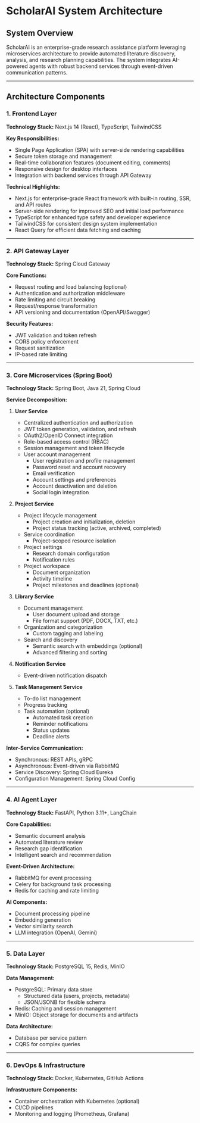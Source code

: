 # ScholarAI System Architecture

## System Overview
ScholarAI is an enterprise-grade research assistance platform leveraging microservices architecture to provide automated literature discovery, analysis, and research planning capabilities. The system integrates AI-powered agents with robust backend services through event-driven communication patterns.

---

## Architecture Components

### 1. **Frontend Layer**
**Technology Stack:** Next.js 14 (React), TypeScript, TailwindCSS

**Key Responsibilities:**
- Single Page Application (SPA) with server-side rendering capabilities
- Secure token storage and management
- Real-time collaboration features (document editing, comments)
- Responsive design for desktop interfaces
- Integration with backend services through API Gateway

**Technical Highlights:**
- Next.js for enterprise-grade React framework with built-in routing, SSR, and API routes
- Server-side rendering for improved SEO and initial load performance
- TypeScript for enhanced type safety and developer experience
- TailwindCSS for consistent design system implementation
- React Query for efficient data fetching and caching

---

### 2. **API Gateway Layer**
**Technology Stack:** Spring Cloud Gateway

**Core Functions:**
- Request routing and load balancing (optional)
- Authentication and authorization middleware
- Rate limiting and circuit breaking
- Request/response transformation
- API versioning and documentation (OpenAPI/Swagger)

**Security Features:**
- JWT validation and token refresh
- CORS policy enforcement
- Request sanitization
- IP-based rate limiting

---

### 3. **Core Microservices (Spring Boot)**
**Technology Stack:** Spring Boot, Java 21, Spring Cloud

**Service Decomposition:**
1. **User Service**
   - Centralized authentication and authorization
   - JWT token generation, validation, and refresh
   - OAuth2/OpenID Connect integration
   - Role-based access control (RBAC)
   - Session management and token lifecycle
   - User account management
     - User registration and profile management
     - Password reset and account recovery
     - Email verification
     - Account settings and preferences
     - Account deactivation and deletion
     - Social login integration

2. **Project Service**
   - Project lifecycle management
     - Project creation and initialization, deletion
     - Project status tracking (active, archived, completed)
   - Service coordination
     - Project-scoped resource isolation
   - Project settings
     - Research domain configuration
     - Notification rules
   - Project workspace
     - Document organization
     - Activity timeline
     - Project milestones and deadlines (optional)

3. **Library Service**
   - Document management
     - User document upload and storage
     - File format support (PDF, DOCX, TXT, etc.)
   - Organization and categorization
     - Custom tagging and labeling
   - Search and discovery
     - Semantic search with embeddings (optional)
     - Advanced filtering and sorting

4. **Notification Service**
   - Event-driven notification dispatch

5. **Task Management Service**
   - To-do list management
   - Progress tracking
   - Task automation (optional)
     - Automated task creation
     - Reminder notifications
     - Status updates
     - Deadline alerts

**Inter-Service Communication:**
- Synchronous: REST APIs, gRPC
- Asynchronous: Event-driven via RabbitMQ
- Service Discovery: Spring Cloud Eureka
- Configuration Management: Spring Cloud Config

---

### 4. **AI Agent Layer**
**Technology Stack:** FastAPI, Python 3.11+, LangChain

**Core Capabilities:**
- Semantic document analysis
- Automated literature review
- Research gap identification
- Intelligent search and recommendation

**Event-Driven Architecture:**
- RabbitMQ for event processing
- Celery for background task processing
- Redis for caching and rate limiting

**AI Components:**
- Document processing pipeline
- Embedding generation
- Vector similarity search
- LLM integration (OpenAI, Gemini)

---

### 5. **Data Layer**
**Technology Stack:** PostgreSQL 15, Redis, MinIO

**Data Management:**
- PostgreSQL: Primary data store
  - Structured data (users, projects, metadata)
  - JSON/JSONB for flexible schema
- Redis: Caching and session management
- MinIO: Object storage for documents and artifacts

**Data Architecture:**
- Database per service pattern
- CQRS for complex queries

---

### 6. **DevOps & Infrastructure**
**Technology Stack:** Docker, Kubernetes, GitHub Actions

**Infrastructure Components:**
- Container orchestration with Kubernetes (optional)
- CI/CD pipelines
- Monitoring and logging (Prometheus, Grafana)

